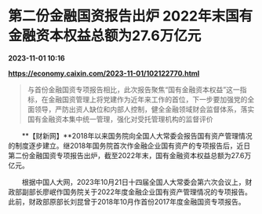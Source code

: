 # 第二份金融国资报告出炉 2022年末国有金融资本权益总额为27.6万亿元

**2023-11-01 10:16**

**https://economy.caixin.com/2023-11-01/102122770.html**

> 与首份金融国资专项报告相比，此次报告聚焦“国有金融资本权益”这一指标，在金融国资管理上将党建作为近年来工作的首位，下一步要加强党的全面领导，严防出资人缺位和内部人控制，健全金融领域财会监督体系，落实国有金融资本集中统一管理，强化对受托管理机构的监督评价

  

　　**【财新网】**2018年以来国务院向全国人大常委会报告国有资产管理情况的制度逐步建立。继2018年国务院首次作金融企业国有资产的专项报告后，近日第二份金融国资专项报告出炉，截至2022年末，国有金融资本权益总额为27.6万亿元。

　　根据中国人大网，2023年10月21日十四届全国人大常委会第六次会议上，财政部副部长廖岷作国务院关于2022年度金融企业国有资产管理情况的专项报告。此前，财政部原部长刘昆曾于2018年10月作首份2017年度金融国资专项报告。